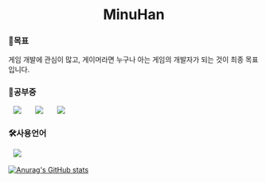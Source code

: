 <h1 align="center"> MinuHan</h1>

<h3>🤗목표</h3>
게임 개발에 관심이 많고, 게이머라면 누구나 아는 게임의 개발자가 되는 것이 최종 목표입니다.


<h3>🦢공부중</h3>
<div>
<img src="https://img.shields.io/badge/Unity-black?style=flat-square&logo=Unity&logoColor=white" style="height : auto; margin-left : 10px; margin-right : 10px;"/>&nbsp;
<img src="https://img.shields.io/badge/C++-00599C?style=flat-square&logo=c%2B%2B&logoColor=white" style="height : auto; margin-left : 10px; margin-right : 10px;"/>&nbsp;
<img src="https://img.shields.io/badge/-C%23-239120?style=flat-square&logo=C-Sharp&logoColor=white "style="height : auto; margin-left : 10px; margin-right : 10px;"/>&nbsp;
</div>
                                                                                                
<h3>🛠사용언어</h3>                                                                                                    
<img src="https://img.shields.io/badge/C-#A8B9CC?style=flat-square&logo=C&logoColor=white" style="height : auto; margin-left : 10px; margin-right : 10px;"/>&nbsp;

[![Anurag's GitHub stats](https://github-readme-stats.vercel.app/api?username=mwj1205)](https://github.com/anuraghazra/github-readme-stats)
